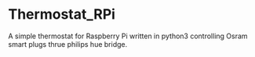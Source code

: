 # Thermostat_RPi
A simple thermostat for Raspberry Pi written in python3 controlling Osram smart plugs thrue philips hue bridge.
